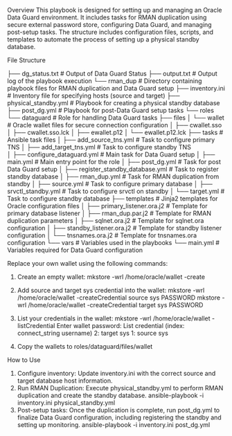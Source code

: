 Overview
This playbook is designed for setting up and managing an Oracle Data Guard environment. It includes tasks for RMAN duplication using secure external password store, configuring Data Guard, and managing post-setup tasks. 
The structure includes configuration files, scripts, and templates to automate the process of setting up a physical standby database.

File Structure

├── dg_status.txt              # Output of Data Guard Status
├── output.txt                 # Output log of the playbook execution
└── rman_dup                   # Directory containing playbook files for RMAN duplication and Data Guard setup
    ├── inventory.ini          # Inventory file for specifying hosts (source and target)
    ├── physical_standby.yml   # Playbook for creating a physical standby database
    ├── post_dg.yml            # Playbook for post-Data Guard setup tasks
    └── roles
        └── dataguard          # Role for handling Data Guard tasks
            ├── files
            │   └── wallet     # Oracle wallet files for secure connection configuration
            │       ├── cwallet.sso
            │       ├── cwallet.sso.lck
            │       ├── ewallet.p12
            │       └── ewallet.p12.lck
            ├── tasks          # Ansible task files
            │   ├── add_source_tns.yml                 # Task to configure primary TNS
            │   ├── add_target_tns.yml                 # Task to configure standby TNS              
            │   ├── configure_dataguard.yml            # Main task for Data Guard setup
            │   ├── main.yml                           # Main entry point for the role
            │   ├── post_dg.yml                        # Task for post Data Guard setup
            │   ├── register_standby_database.yml      # Task to register standby database
            │   ├── rman_dup.yml                       # Task for RMAN duplication from standby
            │   ├── source.yml                         # Task to configure primary database
            │   ├── srvctl_standby.yml                 # Task to configure srvctl on standby
            │   └── target.yml                         # Task to configure standby database
            ├── templates       # Jinja2 templates for Oracle configuration files
            │   ├── primary_listener.ora.j2            # Template for primary database listener
            │   ├── rman_dup.par.j2                    # Template for RMAN duplication parameters
            │   ├── sqlnet.ora.j2                      # Template for sqlnet.ora configuration
            │   ├── standby_listener.ora.j2            # Template for standby listener configuration
            │   └── tnsnames.ora.j2                    # Template for tnsnames.ora configuration
            └── vars            # Variables used in the playbooks
                └── main.yml                           # Variables required for Data Guard configuration


Replace your own wallet using the following commands:
1. Create an empty wallet:
mkstore -wrl /home/oracle/wallet -create

3. Add source and target sys credential into the wallet:
mkstore -wrl /home/oracle/wallet -createCredential source sys PASSWORD
mkstore -wrl /home/oracle/wallet -createCredential target sys PASSWORD

4. List your credentials in the wallet:
mkstore -wrl /home/oracle/wallet -listCredential
Enter wallet password:
List credential (index: connect_string username)
2: target sys
1: source sys

5. Copy the wallets to roles/dataguard/files/wallet

How to Use
1. Configure inventory: Update inventory.ini with the correct source and target database host information.
2. Run RMAN Duplication: Execute physical_standby.yml to perform RMAN duplication and create the standby database.
ansible-playbook -i inventory.ini physical_standby.yml
3. Post-setup tasks: Once the duplication is complete, run post_dg.yml to finalize Data Guard configuration, including registering the standby and setting up monitoring.
ansible-playbook -i inventory.ini post_dg.yml
